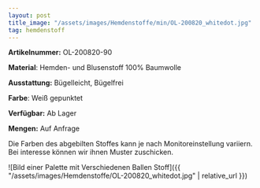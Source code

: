 ```yaml
---
layout: post
title_image: "/assets/images/Hemdenstoffe/min/OL-200820_whitedot.jpg"
tag: hemdenstoff
---
```


**Artikelnummer:** OL-200820-90

**Material**: Hemden- und Blusenstoff 100% Baumwolle

**Ausstattung:** Bügelleicht, Bügelfrei

**Farbe**:  Weiß gepunktet

**Verfügbar:** Ab Lager

**Mengen:** Auf Anfrage

Die Farben des abgebilten Stoffes kann je nach Monitoreinstellung variiern. Bei interesse können wir ihnen Muster zuschicken.


![Bild einer Palette mit Verschiedenen Ballen Stoff]({{ "/assets/images/Hemdenstoffe/OL-200820_whitedot.jpg" | relative_url }})


